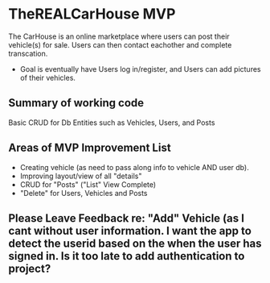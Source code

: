 # TheREALCarHouse MVP
The CarHouse is an online marketplace where users can post their vehicle(s) for sale. Users can then contact eachother and complete transcation.
- Goal is eventually have Users log in/register, and Users can add pictures of their vehicles.

## Summary of working code
Basic CRUD for Db Entities such as Vehicles, Users, and Posts

## Areas of MVP Improvement List
- Creating vehicle (as need to pass along info to vehicle AND user db).
- Improving layout/view of all "details"
- CRUD for "Posts" ("List" View Complete)
- "Delete" for Users, Vehicles and Posts


## Please Leave Feedback re: "Add" Vehicle (as I cant without user information. I want the app to detect the userid based on the when the user has signed in. Is it too late to add authentication to project? 

